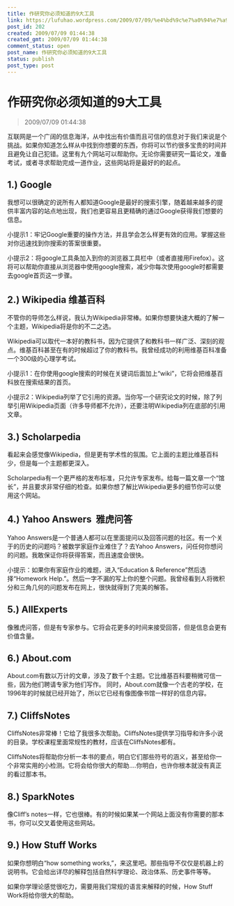 ```yaml
---
title: 作研究你必须知道的9大工具
link: https://lufuhao.wordpress.com/2009/07/09/%e4%bd%9c%e7%a0%94%e7%a9%b6%e4%bd%a0%e5%bf%85%e9%a1%bb%e7%9f%a5%e9%81%93%e7%9a%849%e5%a4%a7%e5%b7%a5%e5%85%b7/
post_id: 202
created: 2009/07/09 01:44:38
created_gmt: 2009/07/09 01:44:38
comment_status: open
post_name: 作研究你必须知道的9大工具
status: publish
post_type: post
---
```


# 作研究你必须知道的9大工具

> 2009/07/09 01:44:38

 

互联网是一个广阔的信息海洋，从中找出有价值而且可信的信息对于我们来说是个挑战。如果你知道怎么样从中找到你想要的东西，你将可以节约很多宝贵的时间并且避免让自己犯错。这里有九个网站可以帮助你。无论你需要研究一篇论文，准备考试，或者寻求帮助完成一道作业，这些网站将是最好的的起点。

## 1.) Google

我想可以很确定的说所有人都知道Google是最好的搜索引擎，随着越来越多的提供丰富内容的站点地出现，我们也更容易且更精确的通过Google获得我们想要的信息。

小提示1：牢记Google重要的操作方法，并且学会怎么样更有效的应用。掌握这些对你迅速找到你搜索的答案很重要。

小提示2：将google工具条加入到你的浏览器工具栏中（或者直接用Firefox）。这将可以帮助你直接从浏览器中使用google搜索，减少你每次使用google时都需要去google首页这一步骤。

## 2.) Wikipedia 维基百科

不管你的导师怎么样说，我认为Wikipedia非常棒。如果你想要快速大概的了解一个主题，Wikipedia将是你的不二之选。

Wikipedia可以取代一本好的教科书，因为它提供了和教科书一样广泛、深刻的观点。维基百科甚至在有的时候超过了你的教科书。我曾经成功的利用维基百科准备一个300级的心理学考试。

小提示1：在你使用google搜索的时候在关键词后面加上“wiki”，它将会把维基百科放在搜索结果的首页。

小提示2：Wikipedia列举了它引用的资源。当你写一个研究论文的时候，除了列举引用Wikipedia页面（许多导师都不允许），还要注明Wikipedia列在底部的引用文章。

## 3.) Scholarpedia

看起来会感觉像Wikipedia，但是更有学术性的氛围。它上面的主题比维基百科少，但是每一个主题都更深入。

Scholarpedia有一个更严格的发布标准，只允许专家发布。给每一篇文章一个“馆长”，并且要求非常仔细的检查。如果你想了解比Wikipedia更多的细节你可以使用这个网站。

## 4.) Yahoo Answers  雅虎问答

Yahoo Answers是一个普通人都可以在里面提问以及回答问题的社区。有一个关于的历史的问题吗？被数学家庭作业难住了？去Yahoo Answers，问任何你想问的问题。我敢保证你将获得答案，而且速度会很快。

小提示：如果你有家庭作业的难题，进入“Education & Reference”然后选择“Homework Help.”。然后一字不漏的写上你的整个问题。我曾经看到人将微积分和三角几何的问题发布在网上，很快就得到了完美的解答。

## 5.) AllExperts

像雅虎问答，但是有专家参与。它将会花更多的时间来接受回答，但是信息会更有价值含量。

## 6.) About.com

About.com有数以万计的文章，涉及了数千个主题。它比维基百科要稍微可信一些，因为他们聘请专家为他们写作。
同时，About.com就像一个古老的学校，在1996年的时候就已经开始了，所以它已经有像图像书馆一样好的信息内容。

## 7.) CliffsNotes

CliffsNotes非常棒！它给了我很多次帮助。CliffsNotes提供学习指导和许多小说的目录。学校课程里面常规性的教材，应该在CliffsNotes都有。

CliffsNotes将帮助你分析一本书的要点，明白它们那些符号的涵义，甚至给你一个非常实用的小检测。它将会给你很大的帮助….你明白，也许你根本就没有真正的看过那本书。

## 8.) SparkNotes

像Cliff’s notes一样，它也很棒。有的时候如果某一个网站上面没有你需要的那本书，你可以交叉着使用这些网站。

## 9.) How Stuff Works

如果你想明白“how something works,”，来这里吧。那些指导不仅仅是机器上的说明书。它会给出详尽的解释包括自然科学理论、政治体系、历史事件等等。

如果你学理论感觉很吃力，需要用我们常规的语言来解释的时候，How Stuff Work将给你很大的帮助。

